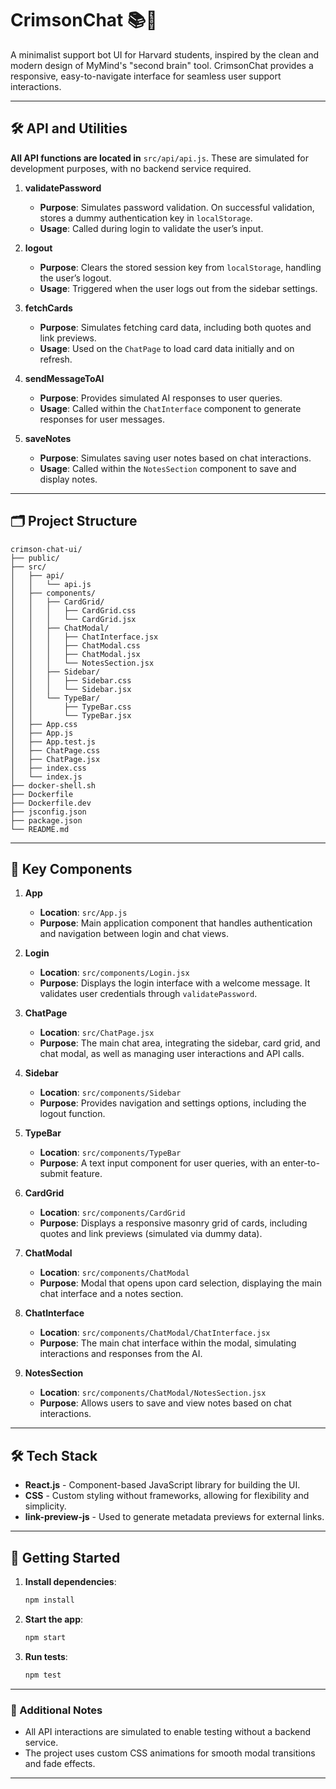 # CrimsonChat 📚🤖  
A minimalist support bot UI for Harvard students, inspired by the clean and modern design of MyMind's "second brain" tool. CrimsonChat provides a responsive, easy-to-navigate interface for seamless user support interactions.

---

## 🛠️ API and Utilities

**All API functions are located in** `src/api/api.js`. These are simulated for development purposes, with no backend service required.

1. **validatePassword**  
   - **Purpose**: Simulates password validation. On successful validation, stores a dummy authentication key in `localStorage`.
   - **Usage**: Called during login to validate the user’s input.

2. **logout**  
   - **Purpose**: Clears the stored session key from `localStorage`, handling the user’s logout.
   - **Usage**: Triggered when the user logs out from the sidebar settings.

3. **fetchCards**  
   - **Purpose**: Simulates fetching card data, including both quotes and link previews.
   - **Usage**: Used on the `ChatPage` to load card data initially and on refresh.

4. **sendMessageToAI**  
   - **Purpose**: Provides simulated AI responses to user queries.
   - **Usage**: Called within the `ChatInterface` component to generate responses for user messages.

5. **saveNotes**  
   - **Purpose**: Simulates saving user notes based on chat interactions.
   - **Usage**: Called within the `NotesSection` component to save and display notes.

---

## 🗂 Project Structure

```
crimson-chat-ui/
├── public/
├── src/
│   ├── api/
│   │   └── api.js
│   ├── components/
│   │   ├── CardGrid/
│   │   │   ├── CardGrid.css
│   │   │   └── CardGrid.jsx
│   │   ├── ChatModal/
│   │   │   ├── ChatInterface.jsx
│   │   │   ├── ChatModal.css
│   │   │   ├── ChatModal.jsx
│   │   │   └── NotesSection.jsx
│   │   ├── Sidebar/
│   │   │   ├── Sidebar.css
│   │   │   └── Sidebar.jsx
│   │   └── TypeBar/
│   │       ├── TypeBar.css
│   │       └── TypeBar.jsx
│   ├── App.css
│   ├── App.js
│   ├── App.test.js
│   ├── ChatPage.css
│   ├── ChatPage.jsx
│   ├── index.css
│   └── index.js
├── docker-shell.sh
├── Dockerfile
├── Dockerfile.dev
├── jsconfig.json
├── package.json
└── README.md
```

---

## 📜 Key Components

1. **App**  
   - **Location**: `src/App.js`
   - **Purpose**: Main application component that handles authentication and navigation between login and chat views.

2. **Login**  
   - **Location**: `src/components/Login.jsx`
   - **Purpose**: Displays the login interface with a welcome message. It validates user credentials through `validatePassword`.

3. **ChatPage**  
   - **Location**: `src/ChatPage.jsx`
   - **Purpose**: The main chat area, integrating the sidebar, card grid, and chat modal, as well as managing user interactions and API calls.

4. **Sidebar**  
   - **Location**: `src/components/Sidebar`
   - **Purpose**: Provides navigation and settings options, including the logout function.

5. **TypeBar**  
   - **Location**: `src/components/TypeBar`
   - **Purpose**: A text input component for user queries, with an enter-to-submit feature.

6. **CardGrid**  
   - **Location**: `src/components/CardGrid`
   - **Purpose**: Displays a responsive masonry grid of cards, including quotes and link previews (simulated via dummy data).

7. **ChatModal**  
   - **Location**: `src/components/ChatModal`
   - **Purpose**: Modal that opens upon card selection, displaying the main chat interface and a notes section.

8. **ChatInterface**  
   - **Location**: `src/components/ChatModal/ChatInterface.jsx`
   - **Purpose**: The main chat interface within the modal, simulating interactions and responses from the AI.

9. **NotesSection**  
   - **Location**: `src/components/ChatModal/NotesSection.jsx`
   - **Purpose**: Allows users to save and view notes based on chat interactions.

---

## 🛠️ Tech Stack

- **React.js** - Component-based JavaScript library for building the UI.
- **CSS** - Custom styling without frameworks, allowing for flexibility and simplicity.
- **link-preview-js** - Used to generate metadata previews for external links.

---

## 🚀 Getting Started

1. **Install dependencies**:
   ```bash
   npm install
   ```

2. **Start the app**:
   ```bash
   npm start
   ```

3. **Run tests**:
   ```bash
   npm test
   ```

---

### 📝 Additional Notes

- All API interactions are simulated to enable testing without a backend service.
- The project uses custom CSS animations for smooth modal transitions and fade effects.

---
